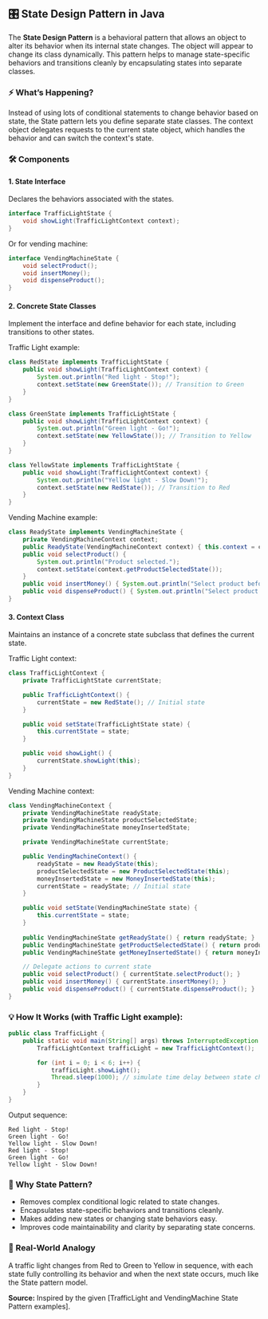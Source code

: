 ## 🎛️ State Design Pattern in Java

The **State Design Pattern** is a behavioral pattern that allows an object to alter its behavior when its internal state changes. The object will appear to change its class dynamically. This pattern helps to manage state-specific behaviors and transitions cleanly by encapsulating states into separate classes.

### ⚡ What’s Happening?

Instead of using lots of conditional statements to change behavior based on state, the State pattern lets you define separate state classes. The context object delegates requests to the current state object, which handles the behavior and can switch the context's state.

### 🛠️ Components

#### 1. State Interface

Declares the behaviors associated with the states.

```java
interface TrafficLightState {
    void showLight(TrafficLightContext context);
}
```

Or for vending machine:

```java
interface VendingMachineState {
    void selectProduct();
    void insertMoney();
    void dispenseProduct();
}
```

#### 2. Concrete State Classes

Implement the interface and define behavior for each state, including transitions to other states.

Traffic Light example:

```java
class RedState implements TrafficLightState {
    public void showLight(TrafficLightContext context) {
        System.out.println("Red light - Stop!");
        context.setState(new GreenState()); // Transition to Green
    }
}

class GreenState implements TrafficLightState {
    public void showLight(TrafficLightContext context) {
        System.out.println("Green light - Go!");
        context.setState(new YellowState()); // Transition to Yellow
    }
}

class YellowState implements TrafficLightState {
    public void showLight(TrafficLightContext context) {
        System.out.println("Yellow light - Slow Down!");
        context.setState(new RedState()); // Transition to Red
    }
}
```

Vending Machine example:

```java
class ReadyState implements VendingMachineState {
    private VendingMachineContext context;
    public ReadyState(VendingMachineContext context) { this.context = context; }
    public void selectProduct() {
        System.out.println("Product selected.");
        context.setState(context.getProductSelectedState());
    }
    public void insertMoney() { System.out.println("Select product before inserting money."); }
    public void dispenseProduct() { System.out.println("Select product first."); }
}
```

#### 3. Context Class

Maintains an instance of a concrete state subclass that defines the current state.

Traffic Light context:

```java
class TrafficLightContext {
    private TrafficLightState currentState;

    public TrafficLightContext() {
        currentState = new RedState(); // Initial state
    }

    public void setState(TrafficLightState state) {
        this.currentState = state;
    }

    public void showLight() {
        currentState.showLight(this);
    }
}
```

Vending Machine context:

```java
class VendingMachineContext {
    private VendingMachineState readyState;
    private VendingMachineState productSelectedState;
    private VendingMachineState moneyInsertedState;

    private VendingMachineState currentState;

    public VendingMachineContext() {
        readyState = new ReadyState(this);
        productSelectedState = new ProductSelectedState(this);
        moneyInsertedState = new MoneyInsertedState(this);
        currentState = readyState; // Initial state
    }

    public void setState(VendingMachineState state) {
        this.currentState = state;
    }
    
    public VendingMachineState getReadyState() { return readyState; }
    public VendingMachineState getProductSelectedState() { return productSelectedState; }
    public VendingMachineState getMoneyInsertedState() { return moneyInsertedState; }

    // Delegate actions to current state
    public void selectProduct() { currentState.selectProduct(); }
    public void insertMoney() { currentState.insertMoney(); }
    public void dispenseProduct() { currentState.dispenseProduct(); }
}
```

### 💡 How It Works (with Traffic Light example):

```java
public class TrafficLight {
    public static void main(String[] args) throws InterruptedException {
        TrafficLightContext trafficLight = new TrafficLightContext();

        for (int i = 0; i < 6; i++) {
            trafficLight.showLight();
            Thread.sleep(1000); // simulate time delay between state changes
        }
    }
}
```

Output sequence:
```
Red light - Stop!
Green light - Go!
Yellow light - Slow Down!
Red light - Stop!
Green light - Go!
Yellow light - Slow Down!
```

### 🌟 Why State Pattern?

- Removes complex conditional logic related to state changes.
- Encapsulates state-specific behaviors and transitions cleanly.
- Makes adding new states or changing state behaviors easy.
- Improves code maintainability and clarity by separating state concerns.

### 🚗 Real-World Analogy

A traffic light changes from Red to Green to Yellow in sequence, with each state fully controlling its behavior and when the next state occurs, much like the State pattern model.

**Source:** Inspired by the given [TrafficLight and VendingMachine State Pattern examples].